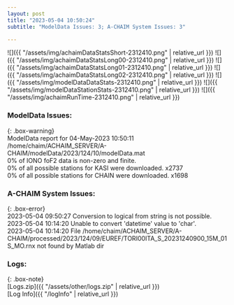 ```yaml
---
layout: post
title: "2023-05-04 10:50:24"
subtitle: "ModelData Issues: 3; A-CHAIM System Issues: 3"

---
```


![]({{ "/assets/img/achaimDataStatsShort-2312410.png" | relative_url }})
![]({{ "/assets/img/achaimDataStatsLong00-2312410.png" | relative_url }})
![]({{ "/assets/img/achaimDataStatsLong01-2312410.png" | relative_url }})
![]({{ "/assets/img/achaimDataStatsLong02-2312410.png" | relative_url }})
![]({{ "/assets/img/modelDataDataStats-2312410.png" | relative_url }})
![]({{ "/assets/img/modelDataStationStats-2312410.png" | relative_url }})
![]({{ "/assets/img/achaimRunTime-2312410.png" | relative_url }})


### ModelData Issues:  
  
{: .box-warning}  
 ModelData report for 04-May-2023 10:50:11   
 /home/chaim/ACHAIM_SERVER/A-CHAIM/modelData/2023/124/10/modelData.mat   
 0% of IONO foF2 data is non-zero and finite.   
 0% of all possible stations for KASI were downloaded. x2737   
 0% of all possible stations for CHAIN were downloaded. x1698   
  
### A-CHAIM System Issues:  
  
{: .box-error}  
2023-05-04 09:50:27 Conversion to logical from string is not possible.  
2023-05-04 10:14:20 Unable to convert 'datetime' value to 'char'.  
2023-05-04 10:14:20 File /home/chaim/ACHAIM_SERVER/A-CHAIM/processed/2023/124/09/EUREF/TORI00ITA_S_20231240900_15M_01S_MO.rnx not found by Matlab dir  

### Logs:  
  
{: .box-note}  
[Logs.zip]({{ "/assets/other/logs.zip" | relative_url }})  
[Log Info]({{ "/logInfo" | relative_url }})  
